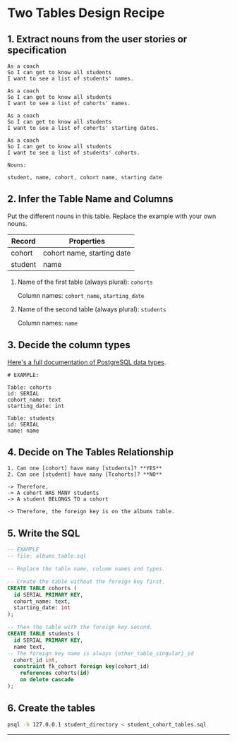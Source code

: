 # Two Tables Design Recipe

## 1. Extract nouns from the user stories or specification

```
As a coach
So I can get to know all students
I want to see a list of students' names.

As a coach
So I can get to know all students
I want to see a list of cohorts' names.

As a coach
So I can get to know all students
I want to see a list of cohorts' starting dates.

As a coach
So I can get to know all students
I want to see a list of students' cohorts.
```

```
Nouns:

student, name, cohort, cohort name, starting date
```

## 2. Infer the Table Name and Columns

Put the different nouns in this table. Replace the example with your own nouns.

| Record                | Properties          |
| --------------------- | ------------------  |
| cohort                | cohort name, starting date
| student               | name

1. Name of the first table (always plural): `cohorts` 

    Column names: `cohort_name`, `starting_date`

2. Name of the second table (always plural): `students` 

    Column names: `name`

## 3. Decide the column types

[Here's a full documentation of PostgreSQL data types](https://www.postgresql.org/docs/current/datatype.html).

```
# EXAMPLE:

Table: cohorts
id: SERIAL
cohort_name: text
starting_date: int

Table: students
id: SERIAL
name: name
```

## 4. Decide on The Tables Relationship

```
1. Can one [cohort] have many [students]? **YES**
2. Can one [student] have many [Tcohorts]? **NO**

-> Therefore,
-> A cohort HAS MANY students
-> A student BELONGS TO a cohort

-> Therefore, the foreign key is on the albums table.
```

## 5. Write the SQL

```sql
-- EXAMPLE
-- file: albums_table.sql

-- Replace the table name, columm names and types.

-- Create the table without the foreign key first.
CREATE TABLE cohorts (
  id SERIAL PRIMARY KEY,
  cohort_name: text,
  starting_date: int
);

-- Then the table with the foreign key second.
CREATE TABLE students (
  id SERIAL PRIMARY KEY,
  name text,
-- The foreign key name is always {other_table_singular}_id
  cohort_id int,
  constraint fk_cohort foreign key(cohort_id)
    references cohorts(id)
    on delete cascade
);

```

## 6. Create the tables

```bash
psql -h 127.0.0.1 student_directory < student_cohort_tables.sql
```

---
